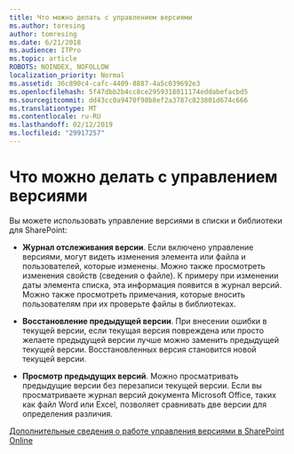 ```yaml
---
title: Что можно делать с управлением версиями
ms.author: toresing
author: tomresing
ms.date: 6/21/2018
ms.audience: ITPro
ms.topic: article
ROBOTS: NOINDEX, NOFOLLOW
localization_priority: Normal
ms.assetid: 36c890c4-cafc-4409-8887-4a5c039692e3
ms.openlocfilehash: 5f47dbb2b4cc8ce2959318011174eddabefacbd5
ms.sourcegitcommit: dd43cc0a9470f98b8ef2a3787c823801d674c666
ms.translationtype: MT
ms.contentlocale: ru-RU
ms.lasthandoff: 02/12/2019
ms.locfileid: "29917257"
---
```

# <a name="what-can-i-do-with-versioning"></a>Что можно делать с управлением версиями

Вы можете использовать управление версиями в списки и библиотеки для SharePoint:
  
- **Журнал отслеживания версии**. Если включено управление версиями, могут видеть изменения элемента или файла и пользователей, которые изменены. Можно также просмотреть изменения свойств (сведения о файле). К примеру при изменении даты элемента списка, эта информация появится в журнал версий. Можно также просмотреть примечания, которые вносить пользователям при их проверьте файлы в библиотеках. 
    
- **Восстановление предыдущей версии**. При внесении ошибки в текущей версии, если текущая версия повреждена или просто желаете предыдущей версии лучше можно заменить предыдущей текущей версии. Восстановленных версия становится новой текущей версии. 
    
- **Просмотр предыдущих версий**. Можно просматривать предыдущие версии без перезаписи текущей версии. Если вы просматриваете журнал версий документа Microsoft Office, таких как файл Word или Excel, позволяет сравнивать две версии для определения различия. 
    
[Дополнительные сведения о работе управления версиями в SharePoint Online](https://go.microsoft.com/fwlink/?linkid=875710)
  

